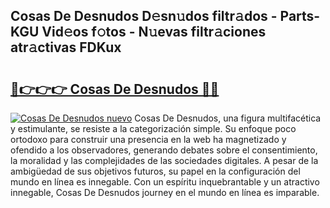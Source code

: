 ## Cosas De Desnudos D𝚎sn𝚞dos filtr𝚊dos - Parts-KGU Vid𝚎os f𝚘tos - N𝚞evas filtr𝚊ciones atr𝚊ctivas FDKux

# <h2><a href="http://mb6b17.tromn.icu/?c=Cosas+De+Desnudos">🔗👉👉👉 Cosas De Desnudos 🔗🔗</a></h2>

[![Cosas De Desnudos nuevo](https://i.imgur.com/pEAQMta.gif)](http://mb6b17.tromn.icu/?c=Cosas+De+Desnudos)
Cosas De Desnudos, una figura multifacética y estimulante, se resiste a la categorización simple. Su enfoque poco ortodoxo para construir una presencia en la web ha magnetizado y ofendido a los observadores, generando debates sobre el consentimiento, la moralidad y las complejidades de las sociedades digitales. A pesar de la ambigüedad de sus objetivos futuros, su papel en la configuración del mundo en línea es innegable. Con un espíritu inquebrantable y un atractivo innegable, Cosas De Desnudos journey en el mundo en línea es imparable.
